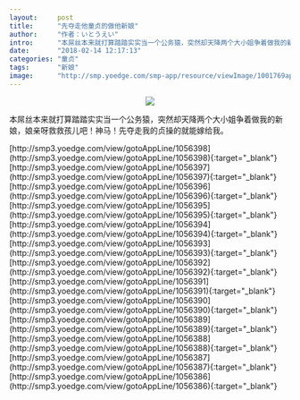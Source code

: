 ```yaml
---
layout:     post
title:      "先夺走他童贞的做他新娘"
author:     "作者：いとうえい"
intro:      "本屌丝本来就打算踏踏实实当一个公务猿，突然却天降两个大小姐争着做我的新娘，娘亲呀救救孩儿吧！神马！先夺走我的贞操的就能嫁给我。"
date:       "2018-02-14 12:17:13"
categories: "童贞"
tags:       "新娘"
image:      "http://smp.yoedge.com/smp-app/resource/viewImage/1001769appline.png"
---
```

<div style="text-align: center">
<p><img src="http://smp.yoedge.com/smp-app/resource/viewImage/1001769appline.png"/></p>
</div>
<p class="post-meta">
<span>本屌丝本来就打算踏踏实实当一个公务猿，突然却天降两个大小姐争着做我的新娘，娘亲呀救救孩儿吧！神马！先夺走我的贞操的就能嫁给我。</span>
</p>
[http://smp3.yoedge.com/view/gotoAppLine/1056398](http://smp3.yoedge.com/view/gotoAppLine/1056398){:target="_blank"}
[http://smp3.yoedge.com/view/gotoAppLine/1056397](http://smp3.yoedge.com/view/gotoAppLine/1056397){:target="_blank"}
[http://smp3.yoedge.com/view/gotoAppLine/1056396](http://smp3.yoedge.com/view/gotoAppLine/1056396){:target="_blank"}
[http://smp3.yoedge.com/view/gotoAppLine/1056395](http://smp3.yoedge.com/view/gotoAppLine/1056395){:target="_blank"}
[http://smp3.yoedge.com/view/gotoAppLine/1056394](http://smp3.yoedge.com/view/gotoAppLine/1056394){:target="_blank"}
[http://smp3.yoedge.com/view/gotoAppLine/1056393](http://smp3.yoedge.com/view/gotoAppLine/1056393){:target="_blank"}
[http://smp3.yoedge.com/view/gotoAppLine/1056392](http://smp3.yoedge.com/view/gotoAppLine/1056392){:target="_blank"}
[http://smp3.yoedge.com/view/gotoAppLine/1056391](http://smp3.yoedge.com/view/gotoAppLine/1056391){:target="_blank"}
[http://smp3.yoedge.com/view/gotoAppLine/1056390](http://smp3.yoedge.com/view/gotoAppLine/1056390){:target="_blank"}
[http://smp3.yoedge.com/view/gotoAppLine/1056389](http://smp3.yoedge.com/view/gotoAppLine/1056389){:target="_blank"}
[http://smp3.yoedge.com/view/gotoAppLine/1056388](http://smp3.yoedge.com/view/gotoAppLine/1056388){:target="_blank"}
[http://smp3.yoedge.com/view/gotoAppLine/1056387](http://smp3.yoedge.com/view/gotoAppLine/1056387){:target="_blank"}
[http://smp3.yoedge.com/view/gotoAppLine/1056386](http://smp3.yoedge.com/view/gotoAppLine/1056386){:target="_blank"}


